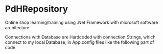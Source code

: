 # PdHRepository
Online shop learning/training using .Net Framework with microsoft software architecture

Connections with Database are Hardcoded with connection Strings, which connect to my local Database, in App.config files like the following part of code:
  <connectionStrings>
    <add name="PdHContext" providerName="System.Data.SqlClient" connectionString="Server=I000151;Database=PdH;Integrated Security=True;" />
  </connectionStrings>
